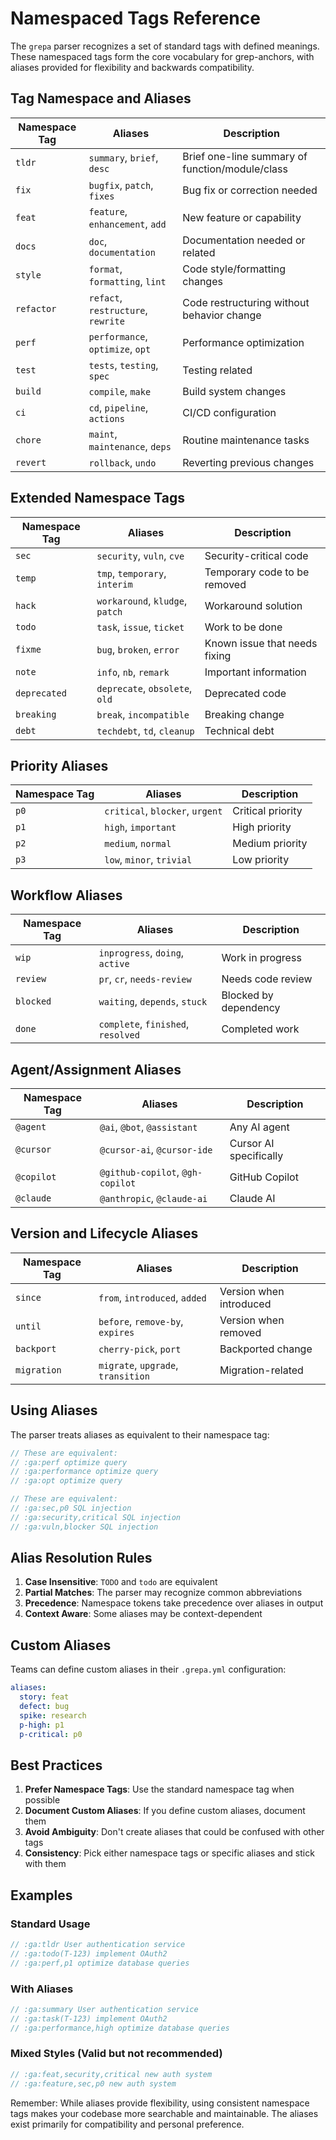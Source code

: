 # Namespaced Tags Reference

The `grepa` parser recognizes a set of standard tags with defined meanings. These namespaced tags form the core vocabulary for grep-anchors, with aliases provided for flexibility and backwards compatibility.

## Tag Namespace and Aliases

| Namespace Tag | Aliases | Description |
|----------------|---------|-------------|
| `tldr` | `summary`, `brief`, `desc` | Brief one-line summary of function/module/class |
| `fix` | `bugfix`, `patch`, `fixes` | Bug fix or correction needed |
| `feat` | `feature`, `enhancement`, `add` | New feature or capability |
| `docs` | `doc`, `documentation` | Documentation needed or related |
| `style` | `format`, `formatting`, `lint` | Code style/formatting changes |
| `refactor` | `refact`, `restructure`, `rewrite` | Code restructuring without behavior change |
| `perf` | `performance`, `optimize`, `opt` | Performance optimization |
| `test` | `tests`, `testing`, `spec` | Testing related |
| `build` | `compile`, `make` | Build system changes |
| `ci` | `cd`, `pipeline`, `actions` | CI/CD configuration |
| `chore` | `maint`, `maintenance`, `deps` | Routine maintenance tasks |
| `revert` | `rollback`, `undo` | Reverting previous changes |

## Extended Namespace Tags

| Namespace Tag | Aliases | Description |
|----------------|---------|-------------|
| `sec` | `security`, `vuln`, `cve` | Security-critical code |
| `temp` | `tmp`, `temporary`, `interim` | Temporary code to be removed |
| `hack` | `workaround`, `kludge`, `patch` | Workaround solution |
| `todo` | `task`, `issue`, `ticket` | Work to be done |
| `fixme` | `bug`, `broken`, `error` | Known issue that needs fixing |
| `note` | `info`, `nb`, `remark` | Important information |
| `deprecated` | `deprecate`, `obsolete`, `old` | Deprecated code |
| `breaking` | `break`, `incompatible` | Breaking change |
| `debt` | `techdebt`, `td`, `cleanup` | Technical debt |

## Priority Aliases

| Namespace Tag | Aliases | Description |
|----------------|---------|-------------|
| `p0` | `critical`, `blocker`, `urgent` | Critical priority |
| `p1` | `high`, `important` | High priority |
| `p2` | `medium`, `normal` | Medium priority |
| `p3` | `low`, `minor`, `trivial` | Low priority |

## Workflow Aliases

| Namespace Tag | Aliases | Description |
|----------------|---------|-------------|
| `wip` | `inprogress`, `doing`, `active` | Work in progress |
| `review` | `pr`, `cr`, `needs-review` | Needs code review |
| `blocked` | `waiting`, `depends`, `stuck` | Blocked by dependency |
| `done` | `complete`, `finished`, `resolved` | Completed work |

## Agent/Assignment Aliases

| Namespace Tag | Aliases | Description |
|----------------|---------|-------------|
| `@agent` | `@ai`, `@bot`, `@assistant` | Any AI agent |
| `@cursor` | `@cursor-ai`, `@cursor-ide` | Cursor AI specifically |
| `@copilot` | `@github-copilot`, `@gh-copilot` | GitHub Copilot |
| `@claude` | `@anthropic`, `@claude-ai` | Claude AI |

## Version and Lifecycle Aliases

| Namespace Tag | Aliases | Description |
|----------------|---------|-------------|
| `since` | `from`, `introduced`, `added` | Version when introduced |
| `until` | `before`, `remove-by`, `expires` | Version when removed |
| `backport` | `cherry-pick`, `port` | Backported change |
| `migration` | `migrate`, `upgrade`, `transition` | Migration-related |

## Using Aliases

The parser treats aliases as equivalent to their namespace tag:

```javascript
// These are equivalent:
// :ga:perf optimize query
// :ga:performance optimize query
// :ga:opt optimize query

// These are equivalent:
// :ga:sec,p0 SQL injection
// :ga:security,critical SQL injection
// :ga:vuln,blocker SQL injection
```

## Alias Resolution Rules

1. **Case Insensitive**: `TODO` and `todo` are equivalent
2. **Partial Matches**: The parser may recognize common abbreviations
3. **Precedence**: Namespace tokens take precedence over aliases in output
4. **Context Aware**: Some aliases may be context-dependent

## Custom Aliases

Teams can define custom aliases in their `.grepa.yml` configuration:

```yaml
aliases:
  story: feat
  defect: bug
  spike: research
  p-high: p1
  p-critical: p0
```

## Best Practices

1. **Prefer Namespace Tags**: Use the standard namespace tag when possible
2. **Document Custom Aliases**: If you define custom aliases, document them
3. **Avoid Ambiguity**: Don't create aliases that could be confused with other tags
4. **Consistency**: Pick either namespace tags or specific aliases and stick with them

## Examples

### Standard Usage
```javascript
// :ga:tldr User authentication service
// :ga:todo(T-123) implement OAuth2
// :ga:perf,p1 optimize database queries
```

### With Aliases
```javascript
// :ga:summary User authentication service
// :ga:task(T-123) implement OAuth2  
// :ga:performance,high optimize database queries
```

### Mixed Styles (Valid but not recommended)
```javascript
// :ga:feat,security,critical new auth system
// :ga:feature,sec,p0 new auth system
```

Remember: While aliases provide flexibility, using consistent namespace tags makes your codebase more searchable and maintainable. The aliases exist primarily for compatibility and personal preference.